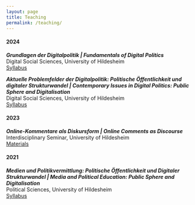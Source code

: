 ```yaml
---
layout: page
title: Teaching
permalink: /teaching/
---
```


#### 2024
**_Grundlagen der Digitalpolitik | Fundamentals of Digital Politics_**\
Digital Social Sciences, University of Hildesheim\
[Syllabus](/assets/uploads/digitalpolitik_2024_syllabus.pdf)

**_Aktuelle Problemfelder der Digitalpolitik: Politische Öffentlichkeit und digitaler Strukturwandel | Contemporary Issues in Digital Politics: Public Sphere and Digitalisation_**\
Digital Social Sciences, University of Hildesheim\
[Syllabus](/assets/uploads/strukturwandel_2024_syllabus.pdf)

#### 2023
**_Online-Kommentare als Diskursform | Online Comments as Discourse_**\
Interdisciplinary Seminar, University of Hildesheim\
[Materials](https://github.com/TimBMK/seminar-youtube-discourses)

#### 2021
**_Medien und Politikvermittlung: Politische Öffentlichkeit und Digitaler Strukturwandel | Media and Political Education: Public Sphere and Digitalisation_**\
Political Sciences, University of Hildesheim\
[Syllabus](/assets/uploads/politikvermittlung_2021_syllabus.pdf)


